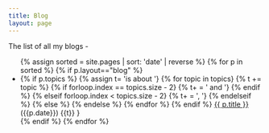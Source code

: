```yaml
---
title: Blog
layout: page
---
```


The list of all my blogs -

<ul>
{% assign sorted = site.pages | sort: 'date' | reverse %}
{% for p in sorted %}
{% if p.layout=="blog" %}
<li>
    {% if p.topics %}
    {% assign t= 'is about '}
    {% for topic in topics}
    {% t += topic %}
    {% if forloop.index == topics.size - 2}
    {% t+ = ' and '}
    {% endif %}
    {% elseif forloop.index < topics.size - 2}
    {% t+ = ', '}
    {% endelseif %}
    {% else %}
    {% endelse %}
    {% endfor %}
    {% endif %}
    <a href="{{ p.url}}">{{ p.title }}</a> <span class="muted">({{p.date}})</span> {{t}}
    }
</li>
{% endif %}
{% endfor %}
</ul>